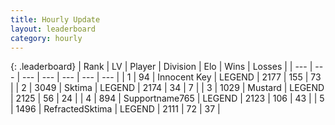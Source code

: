 ```yaml
---
title: Hourly Update
layout: leaderboard
category: hourly
---
```


{: .leaderboard}
| Rank | LV | Player | Division | Elo | Wins | Losses |
| --- | --- | --- | --- | --- | --- | --- |
| <span data-change="0">1</span> | 94 | <span title="ID: 773025">Innocent Key</span> | LEGEND | <span data-change="0">2177</span> | <span data-change="0">155</span> | <span data-change="0">73</span> |
| <span data-change="0">2</span> | 3049 | <span title="ID: 353063">Sktima</span> | LEGEND | <span data-change="0">2174</span> | <span data-change="0">34</span> | <span data-change="0">7</span> |
| <span data-change="1">3</span> | 1029 | <span title="ID: 611082">Mustard</span> | LEGEND | <span data-change="0">2125</span> | <span data-change="0">56</span> | <span data-change="0">24</span> |
| <span data-change="-1">4</span> | 894 | <span title="ID: 188640">Supportname765</span> | LEGEND | <span data-change="-3">2123</span> | <span data-change="3">106</span> | <span data-change="1">43</span> |
| <span data-change="0">5</span> | 1496 | <span title="ID: 402846">RefractedSktima</span> | LEGEND | <span data-change="0">2111</span> | <span data-change="0">72</span> | <span data-change="0">37</span> |